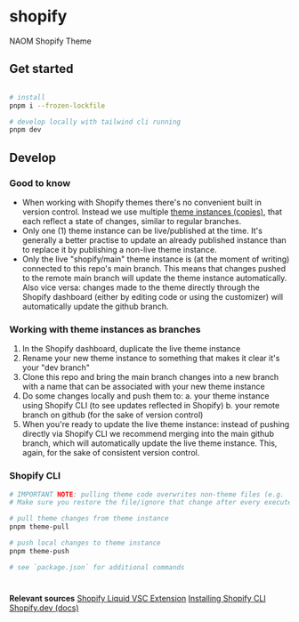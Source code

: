 # shopify
NAOM Shopify Theme

## Get started

```sh

# install
pnpm i --frozen-lockfile

# develop locally with tailwind cli running
pnpm dev
```

## Develop
### Good to know
- When working with Shopify themes there's no convenient built in version control. Instead we use multiple [theme instances (copies)](https://admin.shopify.com/store/f7e1c6-47/themes), that each reflect a state of changes, similar to regular branches.
- Only one (1) theme instance can be live/published at the time. It's generally a better practise to update an already published instance than to replace it by publishing a non-live theme instance.
- Only the live "shopify/main" theme instance is (at the moment of writing) connected to this repo's main branch. This means that changes pushed to the remote main branch will update the theme instance automatically. Also vice versa: changes made to the theme directly through the Shopify dashboard (either by editing code or using the customizer) will automatically update the github branch.

### Working with theme instances as branches
1. In the Shopify dashboard, duplicate the live theme instance
2. Rename your new theme instance to something that makes it clear it's your "dev branch" 
3. Clone this repo and bring the main branch changes into a new branch with a name that can be associated with your new theme instance
4. Do some changes locally and push them to:
a. your theme instance using Shopify CLI (to see updates reflected in Shopify)
b. your remote branch on github (for the sake of version control)
5. When you're ready to update the live theme instance: instead of pushing directly via Shopify CLI we recommend merging into the main github branch, which will automatically update the live theme instance. This, again, for the sake of consistent version control.

### Shopify CLI
```sh
# IMPORTANT NOTE: pulling theme code overwrites non-theme files (e.g. `package.json`). 
# Make sure you restore the file/ignore that change after every executed pull.

# pull theme changes from theme instance
pnpm theme-pull

# push local changes to theme instance
pnpm theme-push

# see `package.json` for additional commands
```
#

**Relevant sources**
[Shopify Liquid VSC Extension](https://marketplace.visualstudio.com/items?itemName=Shopify.theme-check-vscode)
[Installing Shopify CLI](https://shopify.dev/docs/themes/tools/cli/install)
[Shopify.dev (docs)](https://shopify.dev/docs)